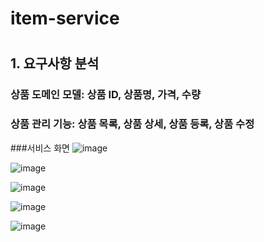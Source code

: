 # item-service
#
## 1. 요구사항 분석
### 상품 도메인 모델: 상품 ID, 상품명, 가격, 수량
### 상품 관리 기능: 상품 목록, 상품 상세, 상품 등록, 상품 수정

###서비스 화면
![image](https://user-images.githubusercontent.com/81903928/151688483-ce9d566b-fb82-476a-8244-24cc508acf24.png)

![image](https://user-images.githubusercontent.com/81903928/151688493-651f28b4-e8cc-4795-845c-c442eaa4cdcf.png)

![image](https://user-images.githubusercontent.com/81903928/151688508-5aefc443-6348-4bf2-b82c-3e5ab2ac35f9.png)

![image](https://user-images.githubusercontent.com/81903928/151688536-a14fbb74-2f3e-42fd-b383-0e6219d8fb16.png)

![image](https://user-images.githubusercontent.com/81903928/151688550-18c9db9f-0374-4b7c-8f46-58d7de68e31f.png)
